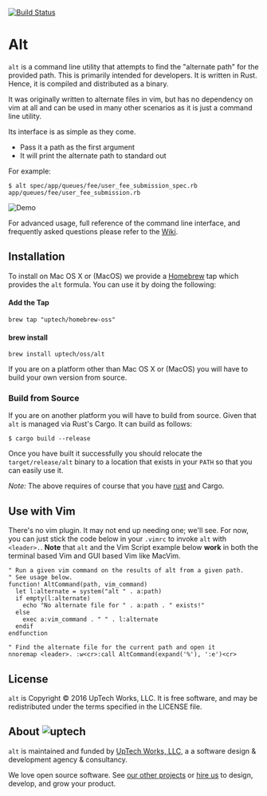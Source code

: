 [![Build Status](https://travis-ci.org/uptech/alt.svg?branch=master)](https://travis-ci.org/uptech/alt)

# Alt

`alt` is a command line utility that attempts to find the "alternate path" for
the provided path. This is primarily intended for developers. It is written in
Rust. Hence, it is compiled and distributed as a binary.

It was originally written to alternate files in vim, but has no dependency on
vim at all and can be used in many other scenarios as it is just a command line
utility.

Its interface is as simple as they come.

* Pass it a path as the first argument
* It will print the alternate path to standard out

For example:

```text
$ alt spec/app/queues/fee/user_fee_submission_spec.rb
app/queues/fee/user_fee_submission.rb
```

![Demo](https://raw.github.com/uptech/alt/master/resources/demo.gif)

For advanced usage, full reference of the command line interface, and frequently
asked questions please refer to the [Wiki](https://github.com/uptech/alt/wiki).

## Installation

To install on Mac OS X or (MacOS) we provide a [Homebrew](http://brew.sh) tap
which provides the `alt` formula. You can use it by doing the following:

#### Add the Tap

```
brew tap "uptech/homebrew-oss"
```

#### brew install

```
brew install uptech/oss/alt
```

If you are on a platform other than Mac OS X or (MacOS) you will have to build
your own version from source.

### Build from Source

If you are on another platform you will have to build from source. Given
that `alt` is managed via Rust's Cargo. It can build as follows:

```
$ cargo build --release
```

Once you have built it successfully you should relocate the
`target/release/alt` binary to a location that exists in your `PATH` so
that you can easily use it.

*Note:* The above requires of course that you have [rust](http://rust-lang.org)
and Cargo.

## Use with Vim

There's no vim plugin. It may not end up needing one; we'll see. For now, you
can just stick the code below in your `.vimrc` to invoke `alt` with `<leader>.`.
**Note** that `alt` and the Vim Script example below **work** in both the
terminal based Vim and GUI based Vim like MacVim.

```vimscript
" Run a given vim command on the results of alt from a given path.
" See usage below.
function! AltCommand(path, vim_command)
  let l:alternate = system("alt " . a:path)
  if empty(l:alternate)
    echo "No alternate file for " . a:path . " exists!"
  else
    exec a:vim_command . " " . l:alternate
  endif
endfunction

" Find the alternate file for the current path and open it
nnoremap <leader>. :w<cr>:call AltCommand(expand('%'), ':e')<cr>
```

## License

`alt` is Copyright © 2016 UpTech Works, LLC. It is free software, and
may be redistributed under the terms specified in the LICENSE file.

## About ![uptech](http://upte.ch/img/logo.png)

`alt` is maintained and funded by [UpTech Works, LLC][uptech], a a
software design & development agency & consultancy.

We love open source software. See [our other projects][community] or
[hire us][hire] to design, develop, and grow your product.

[community]: https://github.com/uptech
[hire]: http://upte.ch
[uptech]: http://upte.ch
